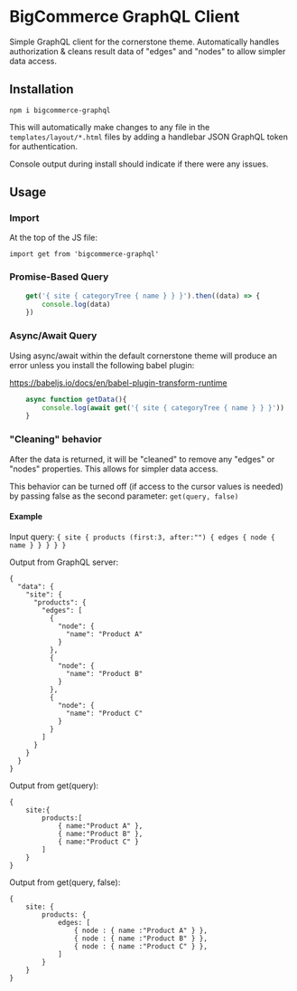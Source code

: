 # BigCommerce GraphQL Client

Simple GraphQL client for the cornerstone theme. Automatically handles authorization & cleans result data of "edges" and "nodes" to allow simpler data access.

## Installation

`npm i bigcommerce-graphql`

This will automatically make changes to any file in the  `templates/layout/*.html` files by adding a handlebar JSON GraphQL token for authentication.

Console output during install should indicate if there were any issues.

## Usage

### Import

At the top of the JS file:

`import get from 'bigcommerce-graphql'`

### Promise-Based Query

```javascript
    get('{ site { categoryTree { name } } }').then((data) => {
        console.log(data)
    })
```

### Async/Await Query

Using async/await within the default cornerstone theme will produce an error unless you install the following babel plugin:

https://babeljs.io/docs/en/babel-plugin-transform-runtime

```javascript
    async function getData(){
        console.log(await get('{ site { categoryTree { name } } }'))
    }
```

### "Cleaning" behavior

After the data is returned, it will be "cleaned" to remove any "edges" or "nodes" properties. This allows for simpler data access.

This behavior can be turned off (if access to the cursor values is needed) by passing false as the second parameter: `get(query, false)`

#### Example

Input query: `{ site { products (first:3, after:"") { edges { node { name } } } } }`

Output from GraphQL server:
```
{
  "data": {
    "site": {
      "products": {
        "edges": [
          {
            "node": {
              "name": "Product A"
            }
          },
          {
            "node": {
              "name": "Product B"
            }
          },
          {
            "node": {
              "name": "Product C"
            }
          }
        ]
      }
    }
  }
}
```

Output from get(query):
```
{
    site:{
        products:[
            { name:"Product A" },
            { name:"Product B" },
            { name:"Product C" }
        ]
    }
}
```

Output from get(query, false):
```
{
    site: {
        products: {
            edges: [
                { node : { name :"Product A" } },
                { node : { name :"Product B" } },
                { node : { name :"Product C" } },
            ]
        }
    }
}
```
